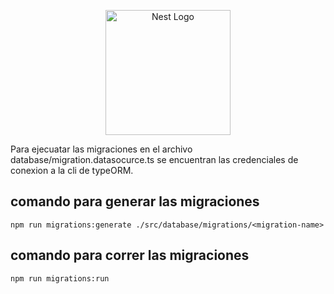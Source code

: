 <p align="center">
  <a href="http://nestjs.com/" target="blank"><img src="https://nestjs.com/img/logo-small.svg" width="200" alt="Nest Logo" /></a>
</p>
Para ejecuatar las migraciones en el archivo database/migration.datasocurce.ts se
encuentran las credenciales de conexion a la cli de typeORM.

## comando para generar las migraciones

```
npm run migrations:generate ./src/database/migrations/<migration-name>

```

## comando para correr las migraciones

```
npm run migrations:run

```

